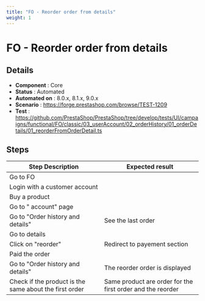 ```yaml
---
title: "FO - Reorder order from details"
weight: 1
---
```


# FO - Reorder order from details
## Details
* **Component** : Core
* **Status** : Automated
* **Automated on** : 8.0.x, 8.1.x, 9.0.x
* **Scenario** : https://forge.prestashop.com/browse/TEST-1209
* **Test** : https://github.com/PrestaShop/PrestaShop/tree/develop/tests/UI/campaigns/functional/FO/classic/03_userAccount/02_orderHistory/01_orderDetails/01_reorderFromOrderDetail.ts

## Steps
| Step Description | Expected result |
| ----- | ----- |
| Go to FO |  |
| Login with a customer account |  |
| Buy a product |  |
| Go to " account" page |  |
| Go to "Order history and details" | See the last order |
| Go to details |  |
| Click on "reorder" | Redirect to payement section |
| Paid the order |  |
| Go to "Order history and details" | The reorder order is displayed |
| Check if the product is the same about the first order | Same product are order for the first order and the reorder |
